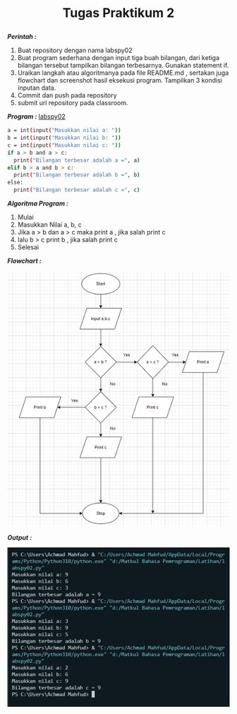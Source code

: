 # <p align="center"> **Tugas Praktikum 2**

***Perintah :***
1. Buat repository dengan nama labspy02
2. Buat program sederhana dengan input tiga buah bilangan, dari ketiga bilangan
tersebut tampilkan bilangan terbesarnya. Gunakan statement if.
3. Uraikan langkah atau algoritmanya pada file README.md , sertakan juga flowchart
dan screenshot hasil eksekusi program. Tampilkan 3 kondisi inputan data.
4. Commit dan push pada repository
5. submit url repository pada classroom.

***Program :*** [labspy02](Program/labspy02.py)
```sh
a = int(input("Masukkan nilai a: "))
b = int(input("Masukkan nilai b: "))
c = int(input("Masukkan nilai c: "))
if a > b and a > c:
  print("Bilangan terbesar adalah a =", a)
elif b > a and b > c:
  print("Bilangan terbesar adalah b =", b)
else:
  print("Bilangan terbesar adalah c =", c)
```


***Algoritma Program :***
1. Mulai
2. Masukkan Nilai a, b, c
3. Jika a > b dan a > c maka print a , jika salah print c
4. lalu b > c print b , jika salah print c
5. Selesai


***Flowchart :***

![.](Flowchart/Flowchart.png)

***Output :***

![.](Output/output.png)